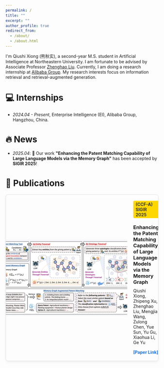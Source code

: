 ```yaml
---
permalink: /
title: ""
excerpt: ""
author_profile: true
redirect_from:
  - /about/
  - /about.html
---
```


I'm Qiushi Xiong (熊秋实), a second-year M.S. student in Artificial Intelligence at Northeastern University. I am fortunate to be advised by Associate Professor [Zhenghao Liu](https://edwardzh.github.io/). Currently, I am doing a research internship at [Alibaba Group](https://ali-home.alibaba.com/). My research interests focus on information retrieval and retrieval-augmented generation.

# 💻 Internships
- *2024.04 - Present*, Enterprise Intelligence (EI), Alibaba Group, Hangzhou, China.

# 🔥 News
- *2025.04*: 🎉 Our work **"Enhancing the Patent Matching Capability of Large Language Models via the Memory Graph"** has been accepted by **SIGIR 2025**!

# 📝 Publications

<div style="border: 1px solid #ddd; border-radius: 8px; overflow: hidden; max-width: 1100px; margin: 20px auto; box-shadow: 0 4px 8px rgba(0,0,0,0.05); display: flex; align-items: center;">
  
  <div style="flex: 0 0 400px; height: 250px; overflow: hidden;">
    <img src="../images/model.png" alt="Paper Image" style="width: 100%; height: 100%; object-fit: cover;">
  </div>

  <div style="flex: 1; padding: 20px;">
    <div style="background: #FFD700; color: #333; font-weight: bold; display: inline-block; padding: 3px 8px; border-radius: 4px; font-size: 14px; margin-bottom: 10px;">
      (CCF-A) SIGIR 2025 
    </div>
    <h3 style="margin: 10px 0 10px 0;">Enhancing the Patent Matching Capability of Large Language Models via the Memory Graph</h3>
    <p style="margin: 0 0 15px 0;">
      Qiushi Xiong, Zhipeng Xu, Zhenghao Liu, Mengjia Wang, Zulong Chen, Yue Sun, Yu Gu, Xiaohua Li, Ge Yu
    </p>
    <a href="https://arxiv.org/abs/2504.14845" target="_blank" style="color: #1a73e8; text-decoration: none; font-weight: bold;">[Paper Link]</a>
  </div>

</div>

